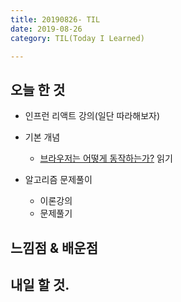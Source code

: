 ```yaml
---
title: 20190826- TIL
date: 2019-08-26
category: TIL(Today I Learned)

---
```


## 오늘 한 것

- 인프런 리액트 강의(일단 따라해보자)

- 기본 개념
  - [브라우저는 어떻게 동작하는가?](https://d2.naver.com/helloworld/59361) 읽기
- 알고리즘 문제풀이
  - 이론강의
  - 문제풀기

## 느낌점 & 배운점


## 내일 할 것.


